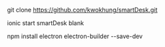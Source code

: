 git clone https://github.com/kwokhung/smartDesk.git

ionic start smartDesk blank

npm install electron electron-builder --save-dev